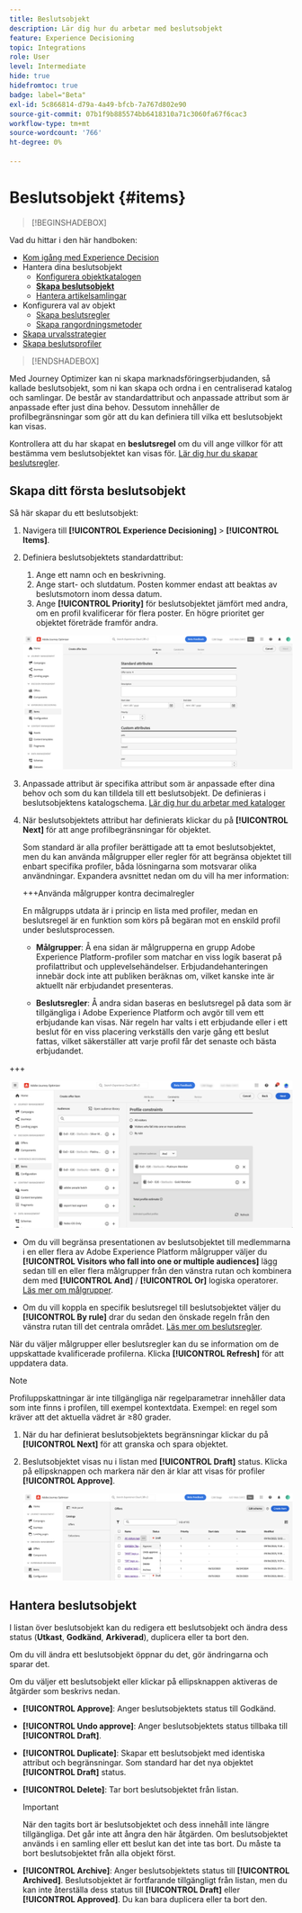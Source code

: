 ```yaml
---
title: Beslutsobjekt
description: Lär dig hur du arbetar med beslutsobjekt
feature: Experience Decisioning
topic: Integrations
role: User
level: Intermediate
hide: true
hidefromtoc: true
badge: label="Beta"
exl-id: 5c866814-d79a-4a49-bfcb-7a767d802e90
source-git-commit: 07b1f9b885574bb6418310a71c3060fa67f6cac3
workflow-type: tm+mt
source-wordcount: '766'
ht-degree: 0%

---
```


# Beslutsobjekt {#items}

>[!BEGINSHADEBOX]

Vad du hittar i den här handboken:

* [Kom igång med Experience Decision](gs-experience-decisioning.md)
* Hantera dina beslutsobjekt
   * [Konfigurera objektkatalogen](catalogs.md)
   * **[Skapa beslutsobjekt](items.md)**
   * [Hantera artikelsamlingar](collections.md)
* Konfigurera val av objekt
   * [Skapa beslutsregler](rules.md)
   * [Skapa rangordningsmetoder](ranking.md)
* [Skapa urvalsstrategier](selection-strategies.md)
* [Skapa beslutsprofiler](create-decision.md)

>[!ENDSHADEBOX]

Med Journey Optimizer kan ni skapa marknadsföringserbjudanden, så kallade beslutsobjekt, som ni kan skapa och ordna i en centraliserad katalog och samlingar. De består av standardattribut och anpassade attribut som är anpassade efter just dina behov. Dessutom innehåller de profilbegränsningar som gör att du kan definiera till vilka ett beslutsobjekt kan visas.

Kontrollera att du har skapat en **beslutsregel** om du vill ange villkor för att bestämma vem beslutsobjektet kan visas för. [Lär dig hur du skapar beslutsregler](rules.md).

## Skapa ditt första beslutsobjekt

Så här skapar du ett beslutsobjekt:

1. Navigera till **[!UICONTROL Experience Decisioning]** > **[!UICONTROL Items]**.

1. Definiera beslutsobjektets standardattribut:

   1. Ange ett namn och en beskrivning.
   1. Ange start- och slutdatum. Posten kommer endast att beaktas av beslutsmotorn inom dessa datum.
   1. Ange **[!UICONTROL Priority]** för beslutsobjektet jämfört med andra, om en profil kvalificerar för flera poster. En högre prioritet ger objektet företräde framför andra.

   ![](assets/item-attributes.png)

1. Anpassade attribut är specifika attribut som är anpassade efter dina behov och som du kan tilldela till ett beslutsobjekt. De definieras i beslutsobjektens katalogschema. [Lär dig hur du arbetar med kataloger](catalogs.md)

1. När beslutsobjektets attribut har definierats klickar du på **[!UICONTROL Next]** för att ange profilbegränsningar för objektet.

   Som standard är alla profiler berättigade att ta emot beslutsobjektet, men du kan använda målgrupper eller regler för att begränsa objektet till enbart specifika profiler, båda lösningarna som motsvarar olika användningar. Expandera avsnittet nedan om du vill ha mer information:

   +++Använda målgrupper kontra decimalregler

   En målgrupps utdata är i princip en lista med profiler, medan en beslutsregel är en funktion som körs på begäran mot en enskild profil under beslutsprocessen.

   * **Målgrupper**: Å ena sidan är målgrupperna en grupp Adobe Experience Platform-profiler som matchar en viss logik baserat på profilattribut och upplevelsehändelser. Erbjudandehanteringen innebär dock inte att publiken beräknas om, vilket kanske inte är aktuellt när erbjudandet presenteras.

   * **Beslutsregler**: Å andra sidan baseras en beslutsregel på data som är tillgängliga i Adobe Experience Platform och avgör till vem ett erbjudande kan visas. När regeln har valts i ett erbjudande eller i ett beslut för en viss placering verkställs den varje gång ett beslut fattas, vilket säkerställer att varje profil får det senaste och bästa erbjudandet.

+++

   ![](assets/item-constraints.png)

   * Om du vill begränsa presentationen av beslutsobjektet till medlemmarna i en eller flera av Adobe Experience Platform målgrupper väljer du **[!UICONTROL Visitors who fall into one or multiple audiences]** lägg sedan till en eller flera målgrupper från den vänstra rutan och kombinera dem med **[!UICONTROL And]** / **[!UICONTROL Or]** logiska operatorer. [Läs mer om målgrupper](../audience/about-audiences.md).

   * Om du vill koppla en specifik beslutsregel till beslutsobjektet väljer du **[!UICONTROL By rule]** drar du sedan den önskade regeln från den vänstra rutan till det centrala området. [Läs mer om beslutsregler](rules.md).

   När du väljer målgrupper eller beslutsregler kan du se information om de uppskattade kvalificerade profilerna. Klicka **[!UICONTROL Refresh]** för att uppdatera data.

   >[!NOTE]
   >
   >Profiluppskattningar är inte tillgängliga när regelparametrar innehåller data som inte finns i profilen, till exempel kontextdata. Exempel: en regel som kräver att det aktuella vädret är ≥80 grader.

1. När du har definierat beslutsobjektets begränsningar klickar du på **[!UICONTROL Next]** för att granska och spara objektet.

1. Beslutsobjektet visas nu i listan med **[!UICONTROL Draft]** status. Klicka på ellipsknappen och markera när den är klar att visas för profiler **[!UICONTROL Approve]**.

   ![](assets/item-approve.png)

## Hantera beslutsobjekt

I listan över beslutsobjekt kan du redigera ett beslutsobjekt och ändra dess status (**Utkast**, **Godkänd**, **Arkiverad**), duplicera eller ta bort den.

Om du vill ändra ett beslutsobjekt öppnar du det, gör ändringarna och sparar det.

Om du väljer ett beslutsobjekt eller klickar på ellipsknappen aktiveras de åtgärder som beskrivs nedan.

* **[!UICONTROL Approve]**: Anger beslutsobjektets status till Godkänd.
* **[!UICONTROL Undo approve]**: Anger beslutsobjektets status tillbaka till **[!UICONTROL Draft]**.
* **[!UICONTROL Duplicate]**: Skapar ett beslutsobjekt med identiska attribut och begränsningar. Som standard har det nya objektet **[!UICONTROL Draft]** status.
* **[!UICONTROL Delete]**: Tar bort beslutsobjektet från listan.

  >[!IMPORTANT]
  >
  >När den tagits bort är beslutsobjektet och dess innehåll inte längre tillgängliga. Det går inte att ångra den här åtgärden. Om beslutsobjektet används i en samling eller ett beslut kan det inte tas bort. Du måste ta bort beslutsobjektet från alla objekt först.

* **[!UICONTROL Archive]**: Anger beslutsobjektets status till **[!UICONTROL Archived]**. Beslutsobjektet är fortfarande tillgängligt från listan, men du kan inte återställa dess status till **[!UICONTROL Draft]** eller **[!UICONTROL Approved]**. Du kan bara duplicera eller ta bort den.
